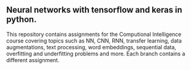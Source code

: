 ## Neural networks with tensorflow and keras in python. 

This repository contains assignments for the Computional Intelligence course covering topics such as NN, CNN, RNN, transfer learning, data augmentations, text processing, word embeddings, sequential data, overfitting and underfitting problems and more. Each branch contains a different assignment.
